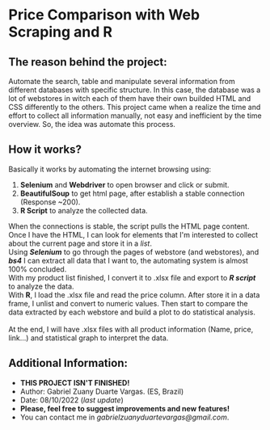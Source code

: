 # Price Comparison with Web Scraping and R
## The reason behind the project:
 Automate the search, table and manipulate several information from different databases with specific structure.
 In this case, the database was a lot of webstores in witch each of them have their own builded HTML and CSS differently to the others.
 This project came when a realize the time and effort to collect all information manually, not easy and inefficient by the time overview. So, the idea was automate
 this process.
 
## How it works?
  Basically it works by automating the internet browsing using:
  1. **Selenium** and **Webdriver** to open browser and click or submit.
  2. **BeautifulSoup** to get html page, after establish a stable connection (Response ~200).
  3. **R Script** to analyze the collected data.
  
  When the connections is stable, the script pulls the HTML page content. Once I have the HTML, I can look for elements that I'm interested to collect about the
  current page and store it in a _list_.<br>
  Using _**Selenium**_ to go through the pages of webstore (and webstores), and _**bs4**_ I can extract all data that I want to, the automating system is almost
  100% concluded.<br>
  With my product list finished, I convert it to .xlsx file and export to _**R script**_ to analyze the data.<br>
  With **R**, I load the .xlsx file and read the price column. After store it in a data frame, I unlist and convert to numeric values. Then start to compare the data extracted
  by each webstore and build a plot to do statistical analysis.<br><br>
  At the end, I will have .xlsx files with all product information (Name, price, link...) and statistical graph to interpret the data.
  
## Additional Information:
  - **THIS PROJECT ISN'T FINISHED!**<br>
  - Author: Gabriel Zuany Duarte Vargas. (ES, Brazil)<br>
  - Date: 08/10/2022 (_last update_)<br>
  - **Please, feel free to suggest improvements and new features!**<br>
  - You can contact me in _gabrielzuanyduartevargas@gmail.com_.<br>
